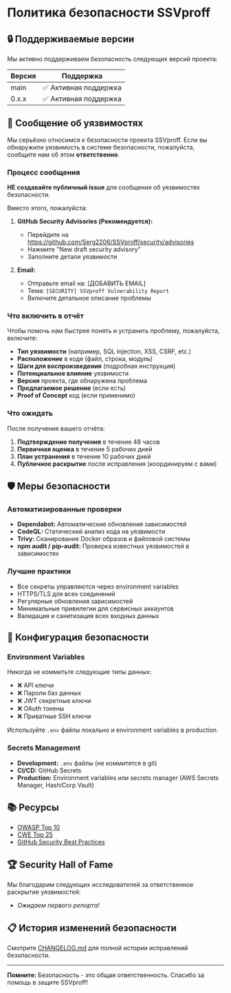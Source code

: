 
# Политика безопасности SSVproff

## 🔒 Поддерживаемые версии

Мы активно поддерживаем безопасность следующих версий проекта:

| Версия | Поддержка          |
| ------ | ------------------ |
| main   | ✅ Активная поддержка |
| 0.x.x  | ✅ Активная поддержка |

## 🚨 Сообщение об уязвимостях

Мы серьёзно относимся к безопасности проекта SSVproff. Если вы обнаружили уязвимость в системе безопасности, пожалуйста, сообщите нам об этом **ответственно**.

### Процесс сообщения

**НЕ создавайте публичный issue** для сообщения об уязвимостях безопасности.

Вместо этого, пожалуйста:

1. **GitHub Security Advisories (Рекомендуется):**
   - Перейдите на https://github.com/Serg2206/SSVproff/security/advisories
   - Нажмите "New draft security advisory"
   - Заполните детали уязвимости

2. **Email:**
   - Отправьте email на: [ДОБАВИТЬ EMAIL]
   - Тема: `[SECURITY] SSVproff Vulnerability Report`
   - Включите детальное описание проблемы

### Что включить в отчёт

Чтобы помочь нам быстрее понять и устранить проблему, пожалуйста, включите:

- **Тип уязвимости** (например, SQL injection, XSS, CSRF, etc.)
- **Расположение** в коде (файл, строка, модуль)
- **Шаги для воспроизведения** (подробная инструкция)
- **Потенциальное влияние** уязвимости
- **Версия** проекта, где обнаружена проблема
- **Предлагаемое решение** (если есть)
- **Proof of Concept** код (если применимо)

### Что ожидать

После получения вашего отчёта:

1. **Подтверждение получения** в течение 48 часов
2. **Первичная оценка** в течение 5 рабочих дней
3. **План устранения** в течение 10 рабочих дней
4. **Публичное раскрытие** после исправления (координируем с вами)

## 🛡️ Меры безопасности

### Автоматизированные проверки

- **Dependabot:** Автоматические обновления зависимостей
- **CodeQL:** Статический анализ кода на уязвимости
- **Trivy:** Сканирование Docker образов и файловой системы
- **npm audit / pip-audit:** Проверка известных уязвимостей в зависимостях

### Лучшие практики

- Все секреты управляются через environment variables
- HTTPS/TLS для всех соединений
- Регулярные обновления зависимостей
- Минимальные привилегии для сервисных аккаунтов
- Валидация и санитизация всех входных данных

## 🔐 Конфигурация безопасности

### Environment Variables

Никогда не коммитьте следующие типы данных:

- ❌ API ключи
- ❌ Пароли баз данных
- ❌ JWT секретные ключи
- ❌ OAuth токены
- ❌ Приватные SSH ключи

Используйте `.env` файлы локально и environment variables в production.

### Secrets Management

- **Development:** `.env` файлы (не коммитятся в git)
- **CI/CD:** GitHub Secrets
- **Production:** Environment variables или secrets manager (AWS Secrets Manager, HashiCorp Vault)

## 📚 Ресурсы

- [OWASP Top 10](https://owasp.org/www-project-top-ten/)
- [CWE Top 25](https://cwe.mitre.org/top25/)
- [GitHub Security Best Practices](https://docs.github.com/en/code-security)

## 🏆 Security Hall of Fame

Мы благодарим следующих исследователей за ответственное раскрытие уязвимостей:

<!-- Список будет обновляться по мере получения отчётов -->

- *Ожидаем первого репорта!*

## 📋 История изменений безопасности

Смотрите [CHANGELOG.md](CHANGELOG.md) для полной истории исправлений безопасности.

---

**Помните:** Безопасность - это общая ответственность. Спасибо за помощь в защите SSVproff!
